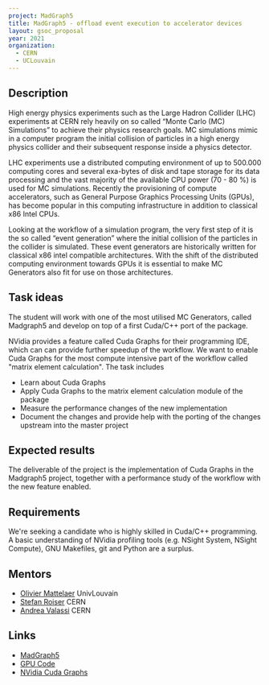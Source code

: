 ```yaml
---
project: MadGraph5
title: MadGraph5 - offload event execution to accelerator devices
layout: gsoc_proposal
year: 2021
organization:
  - CERN
  - UCLouvain
---
```


## Description
High energy physics experiments such as the Large Hadron Collider (LHC) experiments at CERN rely heavily on so called “Monte Carlo (MC) Simulations” to achieve their physics research goals. MC simulations mimic in a computer program the initial collision of particles in a high energy physics collider and their subsequent response inside a physics detector.

LHC experiments use a distributed computing environment of up to 500.000 computing cores and several exa-bytes of disk and tape storage for its data processing and the vast majority of the available CPU power (70 - 80 %) is used for MC simulations. Recently the provisioning of compute accelerators, such as General Purpose Graphics Processing Units (GPUs), has become popular in this computing infrastructure in addition to classical x86 Intel CPUs.

Looking at the workflow of a simulation program, the very first step of it is the so called “event generation” where the initial collision of the particles in the collider is simulated. These event generators are historically written for classical x86 intel compatible architectures. With the shift of the distributed computing environment towards GPUs it is essential to make MC Generators also fit for use on those architectures.

## Task ideas
The student will work with one of the most utilised MC Generators, called Madgraph5 and develop on top of a first Cuda/C++ port of the package.

NVidia provides a feature called Cuda Graphs for their programming IDE, which can can provide further speedup of the workflow. We want to enable Cuda Graphs for the most compute intensive part of the workflow called "matrix element calculation". The task includes

 * Learn about Cuda Graphs
 * Apply Cuda Graphs to the matrix element calculation module of the package
 * Measure the performance changes of the new implementation
 * Document the changes and provide help with the porting of the changes upstream into the master project

## Expected results
The deliverable of the project is the implementation of Cuda Graphs in the Madgraph5 project, together with a performance study of the workflow with the new feature enabled.

## Requirements
We're seeking a candidate who is highly skilled in Cuda/C++ programming. A basic understanding of NVidia profiling tools (e.g. NSight System, NSight Compute), GNU Makefiles, git and Python are a surplus.

## Mentors
  * [Olivier Mattelaer](mailto:olivier.mattelaer@uclouvain.be) UnivLouvain
  * [Stefan Roiser](mailto:stefan.roiser@cern.ch) CERN
  * [Andrea Valassi](mailto:andrea.valassi@cern.ch) CERN

## Links
  * [MadGraph5](https://launchpad.net/mg5amcnlo)
  * [GPU Code](https://madgraph5.github.io/)
  * [NVidia Cuda Graphs](https://developer.nvidia.com/blog/cuda-graphs/)
